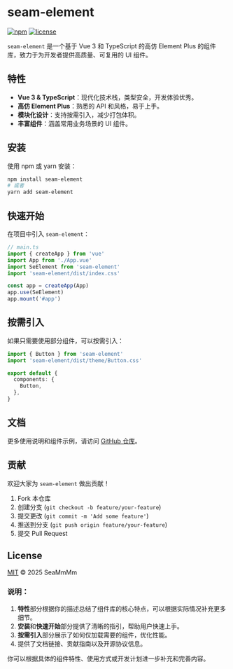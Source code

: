 # seam-element

[![npm](https://img.shields.io/npm/v/seam-element.svg)](https://www.npmjs.com/package/seam-element)
[![license](https://img.shields.io/npm/l/seam-element.svg)](https://github.com/SeaMmMm/seam-element/blob/main/LICENSE)

`seam-element` 是一个基于 Vue 3 和 TypeScript 的高仿 Element Plus 的组件库，致力于为开发者提供高质量、可复用的 UI 组件。

## 特性

- **Vue 3 & TypeScript**：现代化技术栈，类型安全，开发体验优秀。
- **高仿 Element Plus**：熟悉的 API 和风格，易于上手。
- **模块化设计**：支持按需引入，减少打包体积。
- **丰富组件**：涵盖常用业务场景的 UI 组件。

## 安装

使用 npm 或 yarn 安装：

```bash
npm install seam-element
# 或者
yarn add seam-element
```

## 快速开始

在项目中引入 `seam-element`：

```typescript
// main.ts
import { createApp } from 'vue'
import App from './App.vue'
import SeElement from 'seam-element'
import 'seam-element/dist/index.css'

const app = createApp(App)
app.use(SeElement)
app.mount('#app')
```

## 按需引入

如果只需要使用部分组件，可以按需引入：

```typescript
import { Button } from 'seam-element'
import 'seam-element/dist/theme/Button.css'

export default {
  components: {
    Button,
  },
}
```

## 文档

更多使用说明和组件示例，请访问 [GitHub 仓库](https://github.com/SeaMmMm/se-element)。

## 贡献

欢迎大家为 `seam-element` 做出贡献！

1. Fork 本仓库
2. 创建分支 (`git checkout -b feature/your-feature`)
3. 提交更改 (`git commit -m 'Add some feature'`)
4. 推送到分支 (`git push origin feature/your-feature`)
5. 提交 Pull Request

## License

[MIT](https://github.com/SeaMmMm/seam-element/blob/main/LICENSE) © 2025 SeaMmMm

### 说明：

1. **特性**部分根据你的描述总结了组件库的核心特点，可以根据实际情况补充更多细节。
2. **安装**和**快速开始**部分提供了清晰的指引，帮助用户快速上手。
3. **按需引入**部分展示了如何仅加载需要的组件，优化性能。
4. 提供了文档链接、贡献指南以及开源协议信息。

你可以根据具体的组件特性、使用方式或开发计划进一步补充和完善内容。
